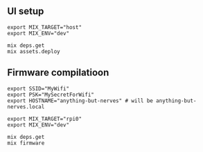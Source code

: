 ## UI setup

```
export MIX_TARGET="host"
export MIX_ENV="dev"

mix deps.get
mix assets.deploy
```

## Firmware compilatioon

```
export SSID="MyWifi"
export PSK="MySecretForWifi"
export HOSTNAME="anything-but-nerves" # will be anything-but-nerves.local

export MIX_TARGET="rpi0"
export MIX_ENV="dev"

mix deps.get
mix firmware

```
